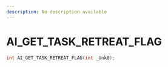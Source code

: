 ```yaml
---
description: No description available 
---
```


# AI_GET_TASK_RETREAT_FLAG

```cpp
int AI_GET_TASK_RETREAT_FLAG(int _Unk0);
```